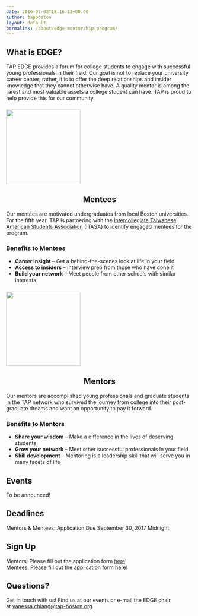 ```yaml
---
date: 2016-07-02T18:16:13+00:00
author: tapboston
layout: default
permalink: /about/edge-mentorship-program/
---
```

## What is EDGE?

TAP EDGE provides a forum for college students to engage with successful young professionals in their field. Our goal is not to replace your university career center; rather, it is to offer the deep relationships and insider knowledge that they cannot otherwise have. A quality mentor is among the rarest and most valuable assets a college student can have. TAP is proud to help provide this for our community.

<div class="ezcol ezcol-one-half">
  <h3 style="text-align: left;">
    <img class="aligncenter wp-image-43 size-full" src="http://www.tap-boston.org/wp-content/uploads/2016/07/EdgeMentee.png" width="200" height="200" />
  </h3>
  
  <h2 style="text-align: center;">
    Mentees
  </h2>
  
  <p>
    Our mentees are motivated undergraduates from local Boston universities. For the fifth year, TAP is partnering with the <a href="http://itasa.org" target="_blank">Intercollegiate Taiwanese American Students Association</a> (ITASA) to identify engaged mentees for the program.
  </p>
  
  <h3>
    Benefits to Mentees
  </h3>
  
  <ul>
    <li>
      <strong>Career insight</strong> &#8211; Get a behind-the-scenes look at life in your field
    </li>
    <li>
      <strong>Access to insiders</strong> &#8211; Interview prep from those who have done it
    </li>
    <li>
      <strong>Build your network</strong> &#8211; Meet people from other schools with similar interests
    </li>
  </ul>
</div>

<div class="ezcol ezcol-one-half ezcol-last">
  <h3 style="text-align: left;">
    <img class="aligncenter wp-image-44 size-full" src="http://www.tap-boston.org/wp-content/uploads/2016/07/EdgeMentor.png" width="200" height="200" />
  </h3>
  
  <h2 style="text-align: center;">
    Mentors
  </h2>
  
  <p>
    Our mentors are accomplished young professionals and graduate students in the TAP network who survived the journey from college into their post-graduate dreams and want an opportunity to pay it forward.
  </p>
  
  <h3>
    Benefits to Mentors
  </h3>
  
  <ul>
    <li>
      <strong>Share your wisdom</strong> &#8211; Make a difference in the lives of deserving students
    </li>
    <li>
      <strong>Grow your network</strong> &#8211; Meet other successful professionals in your field
    </li>
    <li>
      <strong>Skill development</strong> &#8211; Mentoring is a leadership skill that will serve you in many facets of life
    </li>
  </ul>
</div>

<div class="ezcol-divider">
</div>

<div class="ezcol ezcol-one-third">
  <h2>
    <strong>Events</strong>
  </h2>
  
  <p>
    To be announced!
  </p>
</div>

<div class="ezcol ezcol-one-third">
  <h2>
    <strong>Deadlines</strong>
  </h2>
  
  <p>
    Mentors &#038; Mentees: Application Due September 30, 2017 Midnight
  </p>
</div>

<div class="ezcol ezcol-one-third ezcol-last">
  <h2>
    <strong>Sign Up</strong>
  </h2>
  
  <p>
    Mentors: Please fill out the application form <a href="https://docs.google.com/forms/d/e/1FAIpQLSfT1-80QoNycjLNeaZbyVI6D0mzQvOq3UfnmhY7z_reEGq2_Q/viewform">here</a>!<br /> Mentees: Please fill out the application form <a href="https://docs.google.com/forms/d/e/1FAIpQLSdrrcUKl7d1N6sAG5U2i0oi5bsiRie5KIbcBcUr-Q3Z3y1SFQ/viewform">here</a>!
  </p>
</div>

<div class="ezcol-divider">
</div>

## Questions?

Get in touch with us! Find us at our events or e-mail the EDGE chair at <vanessa.chiang@tap-boston.org>.